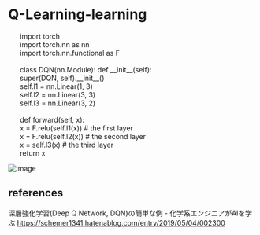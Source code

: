 # Q-Learning-learning

<ul>
import torch<br>
import torch.nn as nn<br>
import torch.nn.functional as F<br>
<br>
class DQN(nn.Module):
    def __init__(self):<br>
        super(DQN, self).__init__()<br>
        self.l1 = nn.Linear(1, 3)<br>
        self.l2 = nn.Linear(3, 3)<br>
        self.l3 = nn.Linear(3, 2)<br>
<br>
    def forward(self, x):<br>
        x = F.relu(self.l1(x)) # the first layer<br>
        x = F.relu(self.l2(x)) # the second layer<br>
        x = self.l3(x) # the third layer<br> 
        return x<br>
</ul>

![image](https://github.com/user-attachments/assets/a10a7ffb-bc8c-4387-b90f-c99bd086fa3f)


## references
深層強化学習(Deep Q Network, DQN)の簡単な例 - 化学系エンジニアがAIを学ぶ
https://schemer1341.hatenablog.com/entry/2019/05/04/002300
